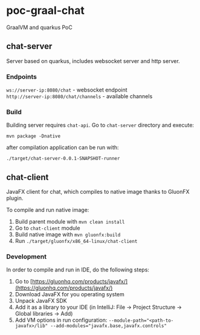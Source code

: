 # poc-graal-chat

GraalVM and quarkus PoC

## chat-server
Server based on quarkus, includes websocket server and http server.

### Endpoints
`ws://server-ip:8080/chat` - websocket endpoint \
`http://server-ip:8080/chat/channels` - available channels

### Build
Building server requires `chat-api`. Go to `chat-server` directory and execute:
```shell
mvn package -Dnative  
```
after compilation application can be run with:
```shell
./target/chat-server-0.0.1-SNAPSHOT-runner 
```

## chat-client
JavaFX client for chat, which compiles to native image thanks to GluonFX plugin.

To compile and run native image:
1. Build parent module with `mvn clean install`
2. Go to `chat-client` module
3. Build native image with `mvn gluonfx:build`
4. Run `./target/gluonfx/x86_64-linux/chat-client`

### Development
In order to compile and run in IDE, do the following steps:
1. Go to [https://gluonhq.com/products/javafx/](https://gluonhq.com/products/javafx/)
2. Download JavaFX for you operating system
3. Unpack JavaFX SDK
4. Add it as a library to your IDE (in IntelliJ: File -> Project Structure -> Global libraries -> Add)
5. Add VM options in run configuration: `--module-path="<path-to-javafx>/lib" --add-modules="javafx.base,javafx.controls"`
